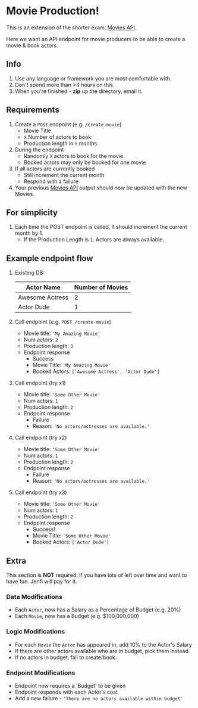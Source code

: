 # Movie Production!

This is an extension of the shorter exam, [Movies API](https://github.com/jenfi-eng/exam-short-movie-api).

Here we want an API endpoint for movie producers to be able to create a movie & book actors.

## Info

1. Use any language or framework you are most comfortable with.
1. Don't spend more than >4 hours on this.
1. When you're finished - **zip** up the directory, email it.

## Requirements

1. Create a `POST` endpoint (e.g. `/create-movie`)
    - Movie Title
    - `X` Number of actors to book
    - Production length in `Y` months
1. During the endpoint
    - Randomly `X` actors to book for the movie.
    - Booked actors may only be booked for one movie
1. If all actors are currently booked
    - Still increment the current month
    - Respond with a failure
1. Your previous [Movies API](https://github.com/jenfi-eng/exam-short-movie-api) output should now be updated with the new Movies.

## For simplicity

1. Each time the POST endpoint is called, it should increment the current month by 1.
    - If the Production Length is `1`. Actors are always available.

## Example endpoint flow

1. Existing DB:

    | Actor Name | Number of Movies |
    | ----- | ---- |
    | Awesome Actress | 2 |
    | Actor Dude | 1 |

1. Call endpoint (e.g. `POST /create-movie`)

    - Movie title: `'My Amazing Movie'`
    - Num actors: `2`
    - Production length: `3`
    - Endpoint response
      - Success
      - Movie Title: `'My Amazing Movie'`
      - Booked Actors: `['Awesome Actress', 'Actor Dude']`

1. Call endpoint (try x1)
    - Movie title: `'Some Other Movie'`
    - Num actors: `1`
    - Production length: `2`
    - Endpoint response
      - Failure
      - Reason: `'No actors/actresses are available.'`

1. Call endpoint (try x2)
    - Movie title: `'Some Other Movie'`
    - Num actors: `1`
    - Production length: `2`
    - Endpoint response
      - Failure
      - Reason: `'No actors/actresses are available.'`

1. Call endpoint (try x3)
    - Movie title: `'Some Other Movie'`
    - Num actors: `1`
    - Production length: `2`
    - Endpoint response
      - Success!
      - Movie Title: `'Some Other Movie'`
      - Booked Actors: `['Actor Dude']`

## Extra

This section is **NOT** required. If you have lots of left over time and want to have fun. Jenfi will pay for it.

### Data Modifications

- Each `Actor`, now has a Salary as a Percentage of Budget (e.g. 20%)
- Each `Movie`, now has a Budget (e.g. $100,000,000)

### Logic Modifications

- For each `Movie` the `Actor` has appeared in, add 10% to the Actor's Salary
- If there are other actors available who are in budget, pick them instead.
- If no actors in budget, fail to create/book.

### Endpoint Modifications

- Endpoint now requires a 'Budget' to be given
- Endpoint responds with each Actor's cost
- Add a new failure - `'There are no actors available within budget'`